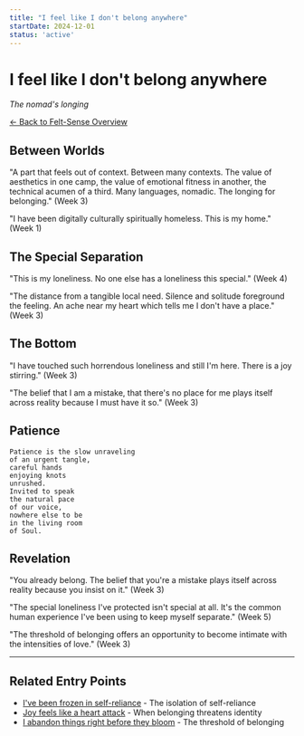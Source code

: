 ```yaml
---
title: "I feel like I don't belong anywhere"
startDate: 2024-12-01
status: 'active'
---
```


# I feel like I don't belong anywhere

_The nomad's longing_

[← Back to Felt-Sense Overview](/experiments/felt-sense)

## Between Worlds

"A part that feels out of context. Between many contexts. The value of aesthetics in one camp, the value of emotional fitness in another, the technical acumen of a third. Many languages, nomadic. The longing for belonging." (Week 3)

"I have been digitally culturally spiritually homeless. This is my home." (Week 1)

## The Special Separation

"This is my loneliness. No one else has a loneliness this special." (Week 4)

"The distance from a tangible local need. Silence and solitude foreground the feeling. An ache near my heart which tells me I don't have a place." (Week 3)

## The Bottom

"I have touched such horrendous loneliness and still I'm here. There is a joy stirring." (Week 3)

"The belief that I am a mistake, that there's no place for me plays itself across reality because I must have it so." (Week 3)

## Patience

```
Patience is the slow unraveling
of an urgent tangle,
careful hands
enjoying knots
unrushed.
Invited to speak
the natural pace
of our voice,
nowhere else to be
in the living room
of Soul.
```

## Revelation

"You already belong. The belief that you're a mistake plays itself across reality because you insist on it." (Week 3)

"The special loneliness I've protected isn't special at all. It's the common human experience I've been using to keep myself separate." (Week 5)

"The threshold of belonging offers an opportunity to become intimate with the intensities of love." (Week 3)

---

## Related Entry Points

- [I've been frozen in self-reliance](/experiments/felt-sense/entry-point-6) - The isolation of self-reliance
- [Joy feels like a heart attack](/experiments/felt-sense/entry-point-4) - When belonging threatens identity
- [I abandon things right before they bloom](/experiments/felt-sense/entry-point-8) - The threshold of belonging

